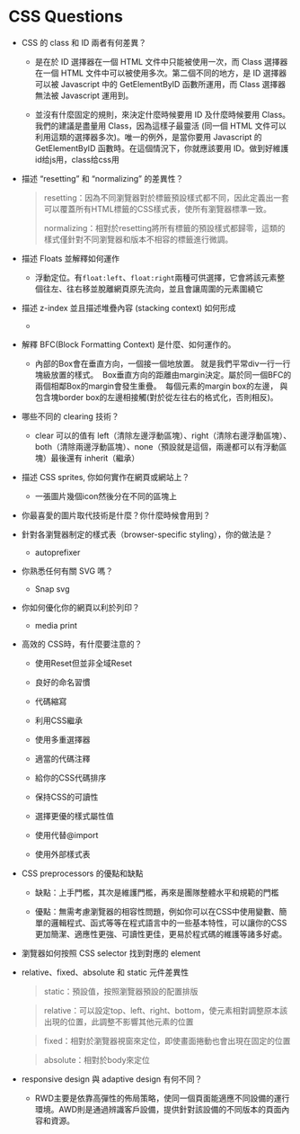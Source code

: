 # CSS Questions

- CSS 的 class 和 ID 兩者有何差異？
  
  - 是在於 ID 選擇器在一個 HTML 文件中只能被使用一次，而 Class 選擇器在一個 HTML 文件中可以被使用多次。第二個不同的地方，是 ID 選擇器可以被 Javascript 中的 GetElementByID 函數所運用，而 Class 選擇器無法被 Javascript 運用到。
  
  - 並沒有什麼固定的規則，來決定什麼時候要用 ID 及什麼時候要用 Class。我們的建議是盡量用 Class，因為這樣子最靈活 (同一個 HTML 文件可以利用這類的選擇器多次)。唯一的例外，是當你要用 Javascript 的 GetElementByID 函數時。在這個情況下，你就應該要用 ID。做到好維護  id给js用，class给css用

- 描述 “resetting” 和 “normalizing” 的差異性？
  
  > resetting：因為不同瀏覽器對於標籤預設樣式都不同，因此定義出一套可以覆蓋所有HTML標籤的CSS樣式表，使所有瀏覽器標準一致。
  > 
  > normalizing：相對於resetting將所有標籤的預設樣式都歸零，這類的樣式僅針對不同瀏覽器和版本不相容的標籤進行微調。

- 描述 Floats 並解釋如何運作
  
  - 浮動定位。有`float:left`、`float:right`兩種可供選擇，它會將該元素整個往左、往右移並脫離網頁原先流向，並且會讓周圍的元素圍繞它

- 描述 z-index 並且描述堆疊內容 (stacking context) 如何形成
  
  - 

- 解釋 BFC(Block Formatting Context) 是什麼、如何運作的。
  
  - 內部的Box會在垂直方向，一個接一個地放置。 就是我們平常div一行一行塊級放置的樣式。 
     Box垂直方向的距離由margin決定。屬於同一個BFC的兩個相鄰Box的margin會發生重疊。  每個元素的margin box的左邊， 
    與包含塊border box的左邊相接觸(對於從左往右的格式化，否則相反)。

- 哪些不同的 clearing 技術？
  
  - clear 可以的值有 left（清除左邊浮動區塊）、right（清除右邊浮動區塊）、both（清除兩邊浮動區塊）、none（預設就是這個，兩邊都可以有浮動區塊）最後還有 inherit（繼承）

- 描述 CSS sprites, 你如何實作在網頁或網站上？
  
  - 一張圖片幾個icon然後分在不同的區塊上

- 你最喜愛的圖片取代技術是什麼？你什麼時候會用到？

- 針對各瀏覽器制定的樣式表（browser-specific styling），你的做法是？
  
  - autoprefixer

- 你熟悉任何有關 SVG 嗎？
  
  - Snap svg

- 你如何優化你的網頁以利於列印？
  
  - media print

- 高效的 CSS時，有什麼要注意的？
  
  - 使用Reset但並非全域Reset
  
  - 良好的命名習慣
  
  - 代碼縮寫
  
  - 利用CSS繼承
  
  - 使用多重選擇器
  
  - 適當的代碼注釋
  
  - 給你的CSS代碼排序
  
  - 保持CSS的可讀性
  
  - 選擇更優的樣式屬性值
  
  - 使用<link>代替@import
  
  - 使用外部樣式表

- CSS preprocessors 的優點和缺點
  
  - 缺點：上手門檻，其次是維護門檻，再來是團隊整體水平和規範的門檻
  
  - 優點：無需考慮瀏覽器的相容性問題，例如你可以在CSS中使用變數、簡單的邏輯程式、函式等等在程式語言中的一些基本特性，可以讓你的CSS更加簡潔、適應性更強、可讀性更佳，更易於程式碼的維護等諸多好處。

- 瀏覽器如何按照 CSS selector 找到對應的 element

- relative、fixed、absolute 和 static 元件差異性
  
  > static：預設值，按照瀏覽器預設的配置排版
  
  > relative：可以設定top、left、right、bottom，使元素相對調整原本該出現的位置，此調整不影響其他元素的位置
  
  > fixed：相對於瀏覽器視窗來定位，即使畫面捲動也會出現在固定的位置
  
  > absolute：相對於body來定位

- responsive design 與 adaptive design 有何不同？
  
  - RWD主要是依靠高彈性的佈局策略，使同一個頁面能適應不同設備的運行環境。AWD則是通過辨識客戶設備，提供針對該設備的不同版本的頁面內容和資源。


